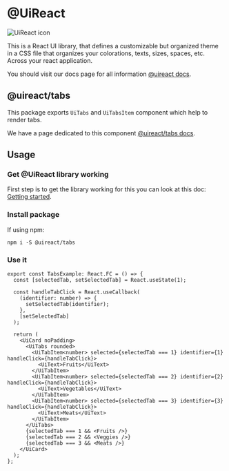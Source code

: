 # @UiReact
![UiReact icon](https://www.uireact.io/_next/static/media/sunglasses_cat.a5f3369a.gif)

This is a React UI library, that defines a customizable but organized theme in a CSS file that organizes your colorations, texts, sizes, spaces, etc. Across your react application.

You should visit our docs page for all information [@uireact docs](https://uireact.io).

## @uireact/tabs

This package exports `UiTabs` and `UiTabsItem` component which help to render tabs.

We have a page dedicated to this component [@uireact/tabs docs](https://www.uireact.io/docs/tabs).

## Usage

### Get @UiReact library working

First step is to get the library working for this you can look at this doc: [Getting started](https://www.uireact.io/docs).

### Install package

If using npm:

```
npm i -S @uireact/tabs
```

### Use it

```tsx
export const TabsExample: React.FC = () => {
  const [selectedTab, setSelectedTab] = React.useState(1);

  const handleTabClick = React.useCallback(
    (identifier: number) => {
      setSelectedTab(identifier);
    },
    [setSelectedTab]
  );

  return (
    <UiCard noPadding>
      <UiTabs rounded>
        <UiTabItem<number> selected={selectedTab === 1} identifier={1} handleClick={handleTabClick}>
          <UiText>Fruits</UiText>
        </UiTabItem>
        <UiTabItem<number> selected={selectedTab === 2} identifier={2} handleClick={handleTabClick}>
          <UiText>Vegetables</UiText>
        </UiTabItem>
        <UiTabItem<number> selected={selectedTab === 3} identifier={3} handleClick={handleTabClick}>
          <UiText>Meats</UiText>
        </UiTabItem>
      </UiTabs>
      {selectedTab === 1 && <Fruits />}
      {selectedTab === 2 && <Veggies />}
      {selectedTab === 3 && <Meats />}
    </UiCard>
  );
};
```
